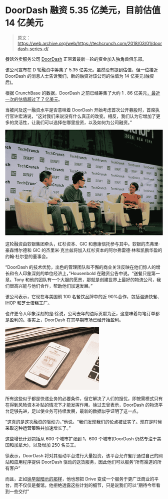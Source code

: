 # DoorDash 融资 5.35 亿美元，目前估值 14 亿美元

> 原文：<https://web.archive.org/web/https://techcrunch.com/2018/03/01/doordash-series-d/>

餐馆外卖服务公司 [DoorDash](https://web.archive.org/web/20230328183314/https://www.doordash.com/) 正带着最新一轮的资金加入独角兽俱乐部。

该公司宣布在 D 轮融资中筹集了 5.35 亿美元。虽然没有提到估值，但一位接近 DoorDash 的消息人士告诉我们，新的融资对该公司的估值为 14 亿美元(融资后)。

根据 CrunchBase 的数据，DoorDash 之前已经筹集了大约 1 . 86 亿美元[，最近一次](https://web.archive.org/web/20230328183314/https://www.crunchbase.com/organization/doordash)[的估值超过了 7 亿美元](https://web.archive.org/web/20230328183314/https://www.forbes.com/sites/briansolomon/2016/03/22/what-its-like-to-raise-127-million-as-silicon-valleys-bubble-bursts/#4f5f32ef2f22)。

当被问及这一融资水平是否意味着 DoorDash 开始考虑首次公开募股时，首席执行官许宏涛说，“这对我们来说没有什么真正的改变。相反，我们认为它增加了更多的灵活性，让我们可以选择在哪里投资，以及如何为公司融资。”

[![](img/4227f239a1ead57e097cad249cb5242c.png)](https://web.archive.org/web/20230328183314/https://techcrunch.com/tcdisrupt_ny16-5287/)

这轮融资由软银集团牵头，红杉资本、GIC 和惠康信托参与其中。软银的杰弗里·豪森博尔德和 GIC 的杰里米·克兰兹将加入红杉资本的阿尔弗雷德·林和凯鹏华盈的约翰·杜尔登的董事会。

“DoorDash 的技术优势，出色的管理团队和不懈的商业关注反映在他们惊人的增长和令人印象深刻的单位经济上，”Housenbold 在融资公告中说。“送餐只是第一章。Tony 和他的团队有一个大胆的愿景，那就是创建世界上最好的物流公司，我们很高兴能与他们合作，帮助他们加速发展。”

该公司表示，它现在与美国前 100 名餐饮品牌中的近 90%合作，包括温迪快餐、IHOP 和芝士蛋糕工厂。

也许更令人印象深刻的是:徐说，公司去年的边际贡献为正，这意味着每笔订单都是盈利的。事实上，DoorDash 在其早期市场已经开始盈利。

![](img/32c6cea085f168ebe968afb02de36bdc.png)

所有这些似乎都是快递业务的必要条件，但它解决了人们的担忧，即按需模式只有在得到风险资本补贴的情况下才能发挥作用。徐过去曾表示，DoorDash 的物流平台足够先进，足以使业务可持续发展，最新的数据似乎证明了这一点。

“这真的是这次融资的驱动力，”他说。“我们发现我们的论点被证实了。现在是时候采取这种运营策略并加速增长了。”

这些增长计划包括从 600 个城市扩张到 1，600 个城市(DoorDash 仍然专注于美国和加拿大)，以及增加 250 名员工。

徐表示，DoorDash 将对其驱动平台进行大量投资，该平台允许餐厅通过自己的网站和应用程序提供 DoorDash 驱动的送货服务，因此他们可以服务“所有渠道的所有客户”

而且，正如[徐早就暗示的那样](https://web.archive.org/web/20230328183314/https://techcrunch.com/2014/05/22/doordash-17-3m-sequoia/?ncid=fb&utm_source=feedburner&utm_medium=feed&utm_campaign=fb&utm_content=FaceBook)，他也想把 Drive 变成一个服务于更广泛商业的平台，而不仅仅是餐馆。他拒绝透露这些计划的细节，只是说我们可以“期待今年看到一些交付”